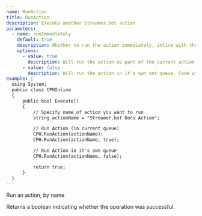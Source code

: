 ```yaml
---
name: RunAction
title: RunAction
description: Execute another Streamer.bot action
parameters:
  - name: runImmediately
    default: true
    description: Whether to run the action immediately, inline with the current action, or in it's own queue
    options:
      - value: true
        description: Will run the action as part of the current action, like a sub-action
      - value: false
        description: Will run the action in it's own set queue. Code will continue without waiting
example: |
  using System;
  public class CPHInline
  {
      public bool Execute()
      {
          // Specify name of action you want to run
          string actionName = "Streamer.bot Docs Action";

          // Run Action (in current queue)
          CPH.RunAction(actionName);
          CPH.RunAction(actionName, true);

          // Run Action in it's own queue
          CPH.RunAction(actionName, false);

          return true;
      }
  }
---
```


  Run an action, by name

  Returns a boolean indicating whether the operation was successful.